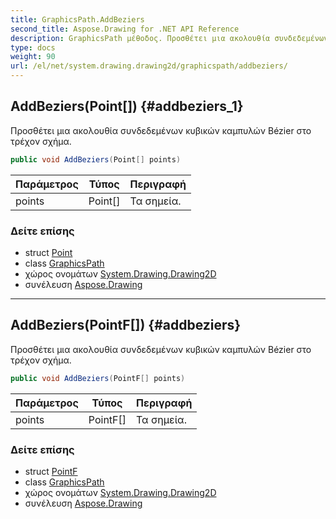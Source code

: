 ```yaml
---
title: GraphicsPath.AddBeziers
second_title: Aspose.Drawing for .NET API Reference
description: GraphicsPath μέθοδος. Προσθέτει μια ακολουθία συνδεδεμένων κυβικών καμπυλών Bézier στο τρέχον σχήμα.
type: docs
weight: 90
url: /el/net/system.drawing.drawing2d/graphicspath/addbeziers/
---
```

## AddBeziers(Point[]) {#addbeziers_1}

Προσθέτει μια ακολουθία συνδεδεμένων κυβικών καμπυλών Bézier στο τρέχον σχήμα.

```csharp
public void AddBeziers(Point[] points)
```

| Παράμετρος | Τύπος | Περιγραφή |
| --- | --- | --- |
| points | Point[] | Τα σημεία. |

### Δείτε επίσης

* struct [Point](../../../system.drawing/point/)
* class [GraphicsPath](../)
* χώρος ονομάτων [System.Drawing.Drawing2D](../../graphicspath/)
* συνέλευση [Aspose.Drawing](../../../)

---

## AddBeziers(PointF[]) {#addbeziers}

Προσθέτει μια ακολουθία συνδεδεμένων κυβικών καμπυλών Bézier στο τρέχον σχήμα.

```csharp
public void AddBeziers(PointF[] points)
```

| Παράμετρος | Τύπος | Περιγραφή |
| --- | --- | --- |
| points | PointF[] | Τα σημεία. |

### Δείτε επίσης

* struct [PointF](../../../system.drawing/pointf/)
* class [GraphicsPath](../)
* χώρος ονομάτων [System.Drawing.Drawing2D](../../graphicspath/)
* συνέλευση [Aspose.Drawing](../../../)


